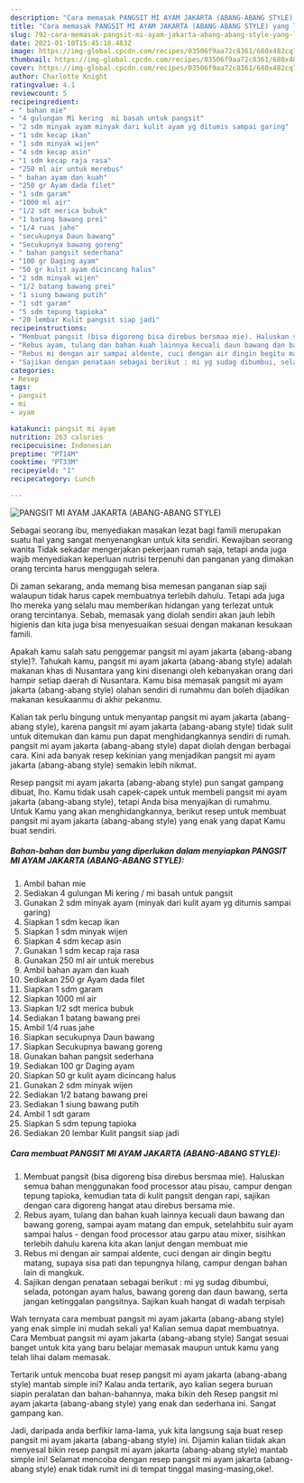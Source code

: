 ```yaml
---
description: "Cara memasak PANGSIT MI AYAM JAKARTA (ABANG-ABANG STYLE) yang lezat dan Mudah Dibuat"
title: "Cara memasak PANGSIT MI AYAM JAKARTA (ABANG-ABANG STYLE) yang lezat dan Mudah Dibuat"
slug: 792-cara-memasak-pangsit-mi-ayam-jakarta-abang-abang-style-yang-lezat-dan-mudah-dibuat
date: 2021-01-10T15:45:18.483Z
image: https://img-global.cpcdn.com/recipes/03506f9aa72c8361/680x482cq70/pangsit-mi-ayam-jakarta-abang-abang-style-foto-resep-utama.jpg
thumbnail: https://img-global.cpcdn.com/recipes/03506f9aa72c8361/680x482cq70/pangsit-mi-ayam-jakarta-abang-abang-style-foto-resep-utama.jpg
cover: https://img-global.cpcdn.com/recipes/03506f9aa72c8361/680x482cq70/pangsit-mi-ayam-jakarta-abang-abang-style-foto-resep-utama.jpg
author: Charlotte Knight
ratingvalue: 4.1
reviewcount: 5
recipeingredient:
- " bahan mie"
- "4 gulungan Mi kering  mi basah untuk pangsit"
- "2 sdm minyak ayam minyak dari kulit ayam yg ditumis sampai garing"
- "1 sdm kecap ikan"
- "1 sdm minyak wijen"
- "4 sdm kecap asin"
- "1 sdm kecap raja rasa"
- "250 ml air untuk merebus"
- " bahan ayam dan kuah"
- "250 gr Ayam dada filet"
- "1 sdm garam"
- "1000 ml air"
- "1/2 sdt merica bubuk"
- "1 batang bawang prei"
- "1/4 ruas jahe"
- "secukupnya Daun bawang"
- "Secukupnya bawang goreng"
- " bahan pangsit sederhana"
- "100 gr Daging ayam"
- "50 gr kulit ayam dicincang halus"
- "2 sdm minyak wijen"
- "1/2 batang bawang prei"
- "1 siung bawang putih"
- "1 sdt garam"
- "5 sdm tepung tapioka"
- "20 lembar Kulit pangsit siap jadi"
recipeinstructions:
- "Membuat pangsit (bisa digoreng bisa direbus bersmaa mie). Haluskan semua bahan menggunakan food processor atau pisau, campur dengan tepung tapioka, kemudian tata di kulit pangsit dengan rapi, sajikan dengan cara digoreng hangat atau direbus bersama mie."
- "Rebus ayam, tulang dan bahan kuah lainnya kecuali daun bawang dan bawang goreng, sampai ayam matang dan empuk, setelahbitu suir ayam sampai halus - dengan food processor atau garpu atau mixer, sisihkan terlebih dahulu karena kita akan lanjut dengan membuat mie"
- "Rebus mi dengan air sampai aldente, cuci dengan air dingin begitu matang, supaya sisa pati dan tepungnya hilang, campur dengan bahan lain di mangkuk."
- "Sajikan dengan penataan sebagai berikut : mi yg sudag dibumbui, selada, potongan ayam halus, bawang goreng dan daun bawang, serta jangan ketinggalan pangsitnya. Sajikan kuah hangat di wadah terpisah"
categories:
- Resep
tags:
- pangsit
- mi
- ayam

katakunci: pangsit mi ayam 
nutrition: 263 calories
recipecuisine: Indonesian
preptime: "PT14M"
cooktime: "PT33M"
recipeyield: "1"
recipecategory: Lunch

---
```



![PANGSIT MI AYAM JAKARTA (ABANG-ABANG STYLE)](https://img-global.cpcdn.com/recipes/03506f9aa72c8361/680x482cq70/pangsit-mi-ayam-jakarta-abang-abang-style-foto-resep-utama.jpg)

Sebagai seorang ibu, menyediakan masakan lezat bagi famili merupakan suatu hal yang sangat menyenangkan untuk kita sendiri. Kewajiban seorang  wanita Tidak sekadar mengerjakan pekerjaan rumah saja, tetapi anda juga wajib menyediakan keperluan nutrisi terpenuhi dan panganan yang dimakan orang tercinta harus menggugah selera.

Di zaman  sekarang, anda memang bisa memesan panganan siap saji walaupun tidak harus capek membuatnya terlebih dahulu. Tetapi ada juga lho mereka yang selalu mau memberikan hidangan yang terlezat untuk orang tercintanya. Sebab, memasak yang diolah sendiri akan jauh lebih higienis dan kita juga bisa menyesuaikan sesuai dengan makanan kesukaan famili. 



Apakah kamu salah satu penggemar pangsit mi ayam jakarta (abang-abang style)?. Tahukah kamu, pangsit mi ayam jakarta (abang-abang style) adalah makanan khas di Nusantara yang kini disenangi oleh kebanyakan orang dari hampir setiap daerah di Nusantara. Kamu bisa memasak pangsit mi ayam jakarta (abang-abang style) olahan sendiri di rumahmu dan boleh dijadikan makanan kesukaanmu di akhir pekanmu.

Kalian tak perlu bingung untuk menyantap pangsit mi ayam jakarta (abang-abang style), karena pangsit mi ayam jakarta (abang-abang style) tidak sulit untuk ditemukan dan kamu pun dapat menghidangkannya sendiri di rumah. pangsit mi ayam jakarta (abang-abang style) dapat diolah dengan berbagai cara. Kini ada banyak resep kekinian yang menjadikan pangsit mi ayam jakarta (abang-abang style) semakin lebih nikmat.

Resep pangsit mi ayam jakarta (abang-abang style) pun sangat gampang dibuat, lho. Kamu tidak usah capek-capek untuk membeli pangsit mi ayam jakarta (abang-abang style), tetapi Anda bisa menyajikan di rumahmu. Untuk Kamu yang akan menghidangkannya, berikut resep untuk membuat pangsit mi ayam jakarta (abang-abang style) yang enak yang dapat Kamu buat sendiri.

<!--inarticleads1-->

##### Bahan-bahan dan bumbu yang diperlukan dalam menyiapkan PANGSIT MI AYAM JAKARTA (ABANG-ABANG STYLE):

1. Ambil  bahan mie
1. Sediakan 4 gulungan Mi kering / mi basah untuk pangsit
1. Gunakan 2 sdm minyak ayam (minyak dari kulit ayam yg ditumis sampai garing)
1. Siapkan 1 sdm kecap ikan
1. Siapkan 1 sdm minyak wijen
1. Siapkan 4 sdm kecap asin
1. Gunakan 1 sdm kecap raja rasa
1. Gunakan 250 ml air untuk merebus
1. Ambil  bahan ayam dan kuah
1. Sediakan 250 gr Ayam dada filet
1. Siapkan 1 sdm garam
1. Siapkan 1000 ml air
1. Siapkan 1/2 sdt merica bubuk
1. Sediakan 1 batang bawang prei
1. Ambil 1/4 ruas jahe
1. Siapkan secukupnya Daun bawang
1. Siapkan Secukupnya bawang goreng
1. Gunakan  bahan pangsit sederhana
1. Sediakan 100 gr Daging ayam
1. Siapkan 50 gr kulit ayam dicincang halus
1. Gunakan 2 sdm minyak wijen
1. Sediakan 1/2 batang bawang prei
1. Sediakan 1 siung bawang putih
1. Ambil 1 sdt garam
1. Siapkan 5 sdm tepung tapioka
1. Sediakan 20 lembar Kulit pangsit siap jadi




<!--inarticleads2-->

##### Cara membuat PANGSIT MI AYAM JAKARTA (ABANG-ABANG STYLE):

1. Membuat pangsit (bisa digoreng bisa direbus bersmaa mie). Haluskan semua bahan menggunakan food processor atau pisau, campur dengan tepung tapioka, kemudian tata di kulit pangsit dengan rapi, sajikan dengan cara digoreng hangat atau direbus bersama mie.
1. Rebus ayam, tulang dan bahan kuah lainnya kecuali daun bawang dan bawang goreng, sampai ayam matang dan empuk, setelahbitu suir ayam sampai halus - dengan food processor atau garpu atau mixer, sisihkan terlebih dahulu karena kita akan lanjut dengan membuat mie
1. Rebus mi dengan air sampai aldente, cuci dengan air dingin begitu matang, supaya sisa pati dan tepungnya hilang, campur dengan bahan lain di mangkuk.
1. Sajikan dengan penataan sebagai berikut : mi yg sudag dibumbui, selada, potongan ayam halus, bawang goreng dan daun bawang, serta jangan ketinggalan pangsitnya. Sajikan kuah hangat di wadah terpisah




Wah ternyata cara membuat pangsit mi ayam jakarta (abang-abang style) yang enak simple ini mudah sekali ya! Kalian semua dapat membuatnya. Cara Membuat pangsit mi ayam jakarta (abang-abang style) Sangat sesuai banget untuk kita yang baru belajar memasak maupun untuk kamu yang telah lihai dalam memasak.

Tertarik untuk mencoba buat resep pangsit mi ayam jakarta (abang-abang style) mantab simple ini? Kalau anda tertarik, ayo kalian segera buruan siapin peralatan dan bahan-bahannya, maka bikin deh Resep pangsit mi ayam jakarta (abang-abang style) yang enak dan sederhana ini. Sangat gampang kan. 

Jadi, daripada anda berfikir lama-lama, yuk kita langsung saja buat resep pangsit mi ayam jakarta (abang-abang style) ini. Dijamin kalian tiidak akan menyesal bikin resep pangsit mi ayam jakarta (abang-abang style) mantab simple ini! Selamat mencoba dengan resep pangsit mi ayam jakarta (abang-abang style) enak tidak rumit ini di tempat tinggal masing-masing,oke!.


